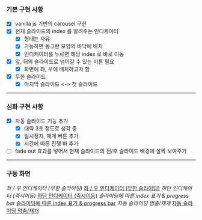 ### 기본 구현 사항

- [x] vanilla js 기반의 carousel 구현
- [x] 현재 슬라이드의 index 를 알려주는 인디케이터
  - [x] 형태는 자유
  - [x] 가능하면 동그란 모양의 바닥에 배치
  - [x] 인디케이터를 누르면 해당 index 로 바로 이동
- [x] 앞, 뒤의 슬라이드로 넘어갈 수 있는 버튼 필요
  - [x] 화면에 좌, 우에 배치하고자 함
- [x] 무한 슬라이드
  - [x] 마지막 슬라이드 <-> 첫 슬라이드

---

### 심화 구현 사항

- [x] 자동 슬라이드 기능 추가
  - [x] 대략 3초 정도로 생각 중
  - [x] 일시정지, 재개 버튼 추가
  - [x] 시간에 따른 진행 바 추가
- [ ] fade out 효과를 넣어서 현재 슬라이드의 전/후 슬라이드 배경에 살짝 보여주기

---

### 구동 화면

_좌 / 우 인디케이터 (무한 슬라이딩)_
[좌 / 우 인디케이터 (무한 슬라이딩)](./assets/left_right_indicator.gif)
_하단 인디케이터 (즉시이동)_
[하단 인디케이터 (즉시이동)](./assets/bottom_indicators.gif)
_슬라이딩에 따른 index 표기 & progress bar_
[슬라이딩에 따른 index 표기 & progress bar](./assets/index_progressbar.gif)
_자동 슬라이딩 멈춤/재개_
[자동 슬라이딩 멈춤/재개](./assets/controller.gif)
